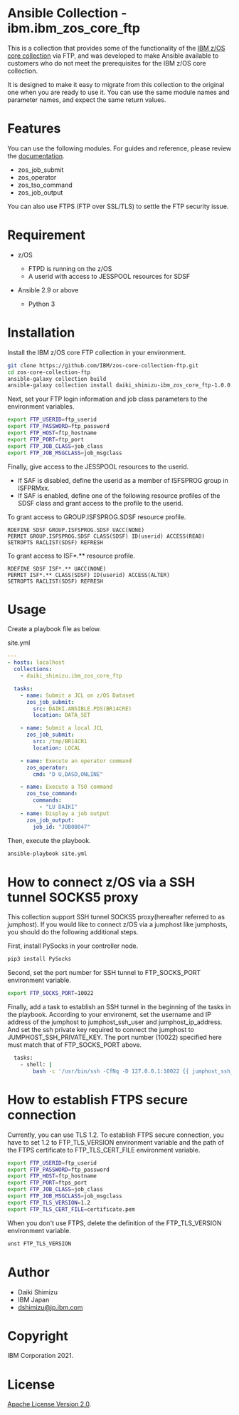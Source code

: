 Ansible Collection - ibm.ibm_zos_core_ftp
=========================================

This is a collection that provides some of the functionality of the [IBM z/OS core collection](https://galaxy.ansible.com/ibm/ibm_zos_core) via FTP, and was developed to make Ansible available to customers who do not meet the prerequisites for the IBM z/OS core collection.

It is designed to make it easy to migrate from this collection to the original one when you are ready to use it. You can use the same module names and parameter names, and expect the same return values.


Features
========

You can use the following modules. For guides and reference, please review the [documentation](https://ibm.github.io/z_ansible_collections_doc/ibm_zos_core/docs/source/modules.html).


* zos_job_submit
* zos_operator
* zos_tso_command
* zos_job_output


You can also use FTPS (FTP over SSL/TLS) to settle the FTP security issue.


Requirement
===========

* z/OS
  * FTPD is running on the z/OS
  * A userid with access to JESSPOOL resources for SDSF

* Ansible 2.9 or above
  * Python 3


Installation
============

Install the IBM z/OS core FTP collection in your environment.


```bash
git clone https://github.com/IBM/zos-core-collection-ftp.git
cd zos-core-collection-ftp
ansible-galaxy collection build
ansible-galaxy collection install daiki_shimizu-ibm_zos_core_ftp-1.0.0.tar.gz
```


Next, set your FTP login information and job class parameters to the environment variables.


```bash
export FTP_USERID=ftp_userid
export FTP_PASSWORD=ftp_password
export FTP_HOST=ftp_hostname
export FTP_PORT=ftp_port
export FTP_JOB_CLASS=job_class
export FTP_JOB_MSGCLASS=job_msgclass
```



Finally, give access to the JESSPOOL resources to the userid.

* If SAF is disabled, define the userid as a member of ISFSPROG group in ISFPRMxx.
* If SAF is enabled, define one of the following resource profiles of the SDSF class and grant access to the profile to the userid.


To grant access to GROUP.ISFSPROG.SDSF resource profile.


```
RDEFINE SDSF GROUP.ISFSPROG.SDSF UACC(NONE)
PERMIT GROUP.ISFSPROG.SDSF CLASS(SDSF) ID(userid) ACCESS(READ)
SETROPTS RACLIST(SDSF) REFRESH
```


To grant access to ISF\*.\*\* resource profile.


```
RDEFINE SDSF ISF*.** UACC(NONE)
PERMIT ISF*.** CLASS(SDSF) ID(userid) ACCESS(ALTER)
SETROPTS RACLIST(SDSF) REFRESH
```


Usage
=====

Create a playbook file as below.


site.yml
```yml
---
- hosts: localhost
  collections: 
    - daiki_shimizu.ibm_zos_core_ftp

  tasks:
    - name: Submit a JCL on z/OS Dataset
      zos_job_submit:
        src: DAIKI.ANSIBLE.PDS(BR14CRE)
        location: DATA_SET

    - name: Submit a local JCL
      zos_job_submit:
        src: /tmp/BR14CR1
        location: LOCAL

    - name: Execute an operator command
      zos_operator:
        cmd: "D U,DASD,ONLINE"

    - name: Execute a TSO command
      zos_tso_command:
        commands:
          - "LU DAIKI"
    - name: Display a job output
      zos_job_output:
        job_id: "JOB08047"

```


Then, execute the playbook.


```bash
ansible-playbook site.yml
```


How to connect z/OS via a SSH tunnel SOCKS5 proxy
================================================

This collection support SSH tunnel SOCKS5 proxy(hereafter referred to as jumphost). If you would like to connect z/OS via a jumphost like jumphosts, you should do the following additional steps.


First, install PySocks in your controller node.


```bash
pip3 install PySocks
```


Second, set the port number for SSH tunnel to FTP_SOCKS_PORT environment variable.


```bash
export FTP_SOCKS_PORT=10022
```


Finally, add a task to establish an SSH tunnel in the beginning of the tasks in the playbook. According to your environemt, set the username and IP address of the jumphost to jumphost_ssh_user and jumphost_ip_address. And set the ssh private key required to connect the jumphost to JUMPHOST_SSH_PRIVATE_KEY. The port number (10022) specified here must match that of FTP_SOCKS_PORT above.


```bash
  tasks:
    - shell: |
        bash -c '/usr/bin/ssh -CfNq -D 127.0.0.1:10022 {{ jumphost_ssh_user }}@{{ jumphost_ip_address }} -i $JUMPHOST_SSH_PRIVATE_KEY -o StrictHostKeyChecking=no -o UserKnownHostsFile=/dev/null ;sleep 30'
```


How to establish FTPS secure connection
======
Currently, you can use TLS 1.2. To establish FTPS secure connection, you have to set 1.2 to FTP_TLS_VERSION environment variable and the path of the FTPS certificate to FTP_TLS_CERT_FILE environment variable.


```bash
export FTP_USERID=ftp_userid
export FTP_PASSWORD=ftp_password
export FTP_HOST=ftp_hostname
export FTP_PORT=ftps_port
export FTP_JOB_CLASS=job_class
export FTP_JOB_MSGCLASS=job_msgclass
export FTP_TLS_VERSION=1.2
export FTP_TLS_CERT_FILE=certificate.pem
```


When you don't use FTPS, delete the definition of the FTP_TLS_VERSION environment variable.


```bash
unst FTP_TLS_VERSION
```


Author
======

* Daiki Shimizu
* IBM Japan
* dshimizu@jp.ibm.com


Copyright
=========

IBM Corporation 2021.


License
=======

[Apache License Version 2.0](http://www.apache.org/licenses/LICENSE-2.0).
